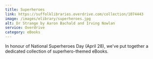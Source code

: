 ```yaml
---
title: Superheroes
link: https://suffolklibraries.overdrive.com/collection/1074443
image: /images/elibrary/superheroes.jpg
alt: Dr Strange by Aaron Bachald and Irving Nowlan
service: Overdrive
category: eBooks
---
```


In honour of National Superheroes Day (April 28), we've put together a dedicated collection of superhero-themed eBooks.
